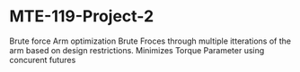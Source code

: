 # MTE-119-Project-2
Brute force Arm optimization 
Brute Froces through multiple itterations of the arm based on design restrictions. 
Minimizes Torque Parameter using concurent futures

